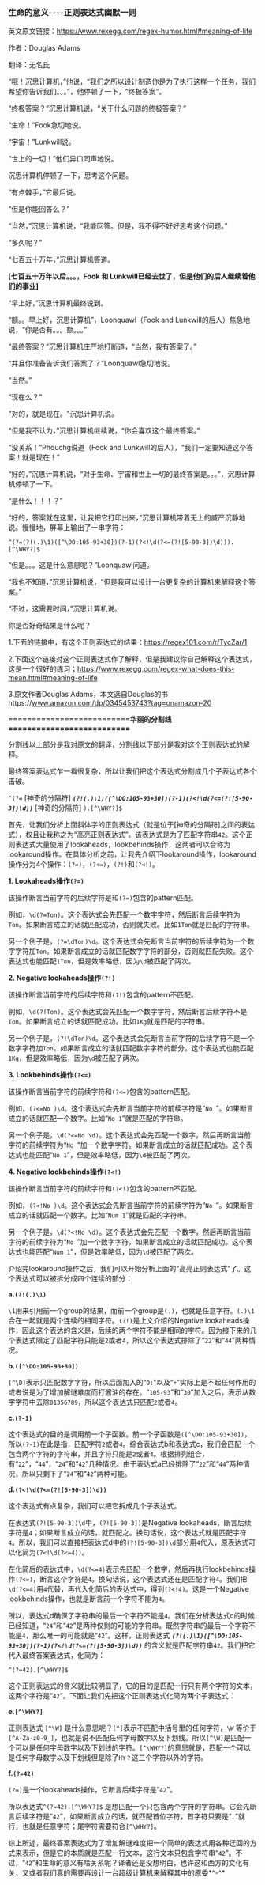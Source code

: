 ### 生命的意义----正则表达式幽默一则

英文原文链接：https://www.rexegg.com/regex-humor.html#meaning-of-life

作者：Douglas Adams

翻译：无名氏


“哦！沉思计算机，”他说，“我们之所以设计制造你是为了执行这样一个任务，我们希望你告诉我们。。。”，他停顿了一下，“终极答案”。

“终极答案？”沉思计算机说，“关于什么问题的终极答案？”

“生命！”Fook急切地说。

“宇宙！”Lunkwill说。

“世上的一切！”他们异口同声地说。

沉思计算机停顿了一下，思考这个问题。

“有点棘手，”它最后说。

“但是你能回答么？”

“当然，”沉思计算机说，“我能回答。但是，我不得不好好思考这个问题。”

“多久呢？”

“七百五十万年，”沉思计算机答道。

**[七百五十万年以后。。。，Fook 和 Lunkwill已经去世了，但是他们的后人继续着他们的事业]**

“早上好，”沉思计算机最终说到。

“额。。早上好，沉思计算机”，Loonquawl（Fook and Lunkwill的后人）焦急地说，“你是否有。。。额。。。”

“最终答案？”沉思计算机庄严地打断道，“当然，我有答案了。”

“并且你准备告诉我们答案了？”Loonquawl急切地说。

“当然。”

“现在么？”

"对的，就是现在。"沉思计算机说。

“但是我不认为，”沉思计算机继续说，“你会喜欢这个最终答案。”

“没关系！”Phouchg说道（Fook and Lunkwill的后人），“我们一定要知道这个答案！就是现在！”

“好的，”沉思计算机说，“对于生命、宇宙和世上一切的最终答案是。。。”，沉思计算机停顿了一下。

“是什么！！！？”

“好的，答案就在这里，让我把它打印出来，”沉思计算机带着无上的威严沉静地说。慢慢地，屏幕上输出了一串字符：

`^(?=(?!(.)\1)([^\DO:105-93+30])(?-1)(?<!\d(?<=(?![5-90-3])\d))).[^\WHY?]$`

“但是。。。这是什么意思呢？”Loonquawl问道。

“我也不知道，”沉思计算机说，“但是我可以设计一台更复杂的计算机来解释这个答案。”

“不过，这需要时间，”沉思计算机说。

你是否好奇结果是什么呢？

1.下面的链接中，有这个正则表达式的结果：https://regex101.com/r/TycZar/1

2.下面这个链接对这个正则表达式作了解释，但是我建议你自己解释这个表达式，这是一个很好的练习；https://www.rexegg.com/regex-what-does-this-mean.html#meaning-of-life

3.原文作者Douglas Adams，本文选自Douglas的书https://www.amazon.com/dp/0345453743?tag=onamazon-20

**==========================华丽的分割线==========================**

分割线以上部分是我对原文的翻译，分割线以下部分是我对这个正则表达式的解释。

最终答案表达式乍一看很复杂，所以让我们把这个表达式分割成几个子表达式各个击破。

`^(?=` [神奇的分隔符] _**`(?!(.)\1)([^\DO:105-93+30])(?-1)(?<!\d(?<=(?![5-90-3])\d))`**_ [神奇的分隔符] `).[^\WHY?]$`

首先，让我们分析上面斜体字的正则表达式（就是位于[神奇的分隔符]之间的表达式），权且让我称之为“高亮正则表达式”。该表达式是为了匹配字符串`42`。这个正则表达式大量使用了lookaheads，lookbehinds操作，这两者可以合称为lookaround操作。在具体分析之前，让我先介绍下lookaround操作，lookaround操作分为4个操作：`(?=)`，`(?<=)`，`(?!)`和`(?<!)`。

**1. Lookaheads操作`(?=)`**

该操作断言当前字符的后续字符是和`(?=)`包含的pattern匹配。

例如，`\d(?=Ton)`。这个表达式会先匹配一个数字字符，然后断言后续字符为`Ton`。如果断言成立的话就匹配成功，否则就失败。比如`1Ton`就是匹配的字符串。

另一个例子是，`(?=\dTon)\d`。这个表达式会先断言当前字符的后续字符为一个数字字符加`Ton`。如果断言成立的话就匹配数字字符的部分，否则就匹配失败。这个表达式也能匹配`1Ton`，但是效率略低，因为`\d`被匹配了两次。

**2. Negative lookaheads操作`(?!)`**

该操作断言当前字符的后续字符和`(?!)`包含的pattern不匹配。

例如，`\d(?!Ton)`。这个表达式会先匹配一个数字字符，然后断言后续字符不是`Ton`。如果断言成立的话就匹配成功。比如`1Kg`就是匹配的字符串。

另一个例子是，`(?!\dTon)\d`。这个表达式会先断言当前字符的后续字符不是一个数字字符加`Ton`。如果断言成立的话就匹配数字字符的部分。这个表达式也能匹配`1Kg`，但是效率略低，因为`\d`被匹配了两次。

**3. Lookbehinds操作`(?<=)`**

该操作断言当前字符的前续字符和`(?<=)`包含的pattern匹配。

例如，`(?<=No )\d`。这个表达式会先断言当前字符的前续字符是“`No `”。如果断言成立的话就匹配一个数字。比如“`No 1`”就是匹配的字符串。

另一个例子是，`\d(?<=No \d)`。这个表达式会先匹配一个数字，然后再断言当前字符的前续字符为“`No `”加一个数字字符。如果断言成立的话就匹配成功。这个表达式也能匹配“`No 1`”，但是效率略低，因为`\d`被匹配了两次。

**4. Negative lookbehinds操作`(?<!)`**

该操作断言当前字符的前续字符和`(?<!)`包含的pattern不匹配。

例如，`(?<!No )\d`。这个表达式会先断言当前字符的前续字符为“`No `”。如果断言成立的话就匹配一个数字。比如“`Num 1`”就是匹配的字符串。

另一个例子是，`\d(?<!No \d)`。这个表达式会先匹配一个数字，然后再断言当前字符的前续字符为“`No `”加一个数字字符。如果断言成立的话就匹配成功。这个表达式也能匹配“`Num 1`”，但是效率略低，因为`\d`被匹配了两次。

介绍完lookaround操作之后，我们可以开始分析上面的“高亮正则表达式”了。这个表达式可以被拆分成四个连续的部分：

**a.`(?!(.)\1)`**

`\1`用来引用前一个group的结果，而前一个group是`(.)`，也就是任意字符。`(.)\1`合在一起就是两个连续的相同字符。`(?!)`是上文介绍的Negative lookaheads操作，因此这个表达的含义是，后续的两个字符不能是相同的字符。因为接下来的几个表达式限定了匹配字符只能是`2`或者`4`，所以这个表达式排除了“`22`”和“`44`”两种情况。

**b.`([^\DO:105-93+30])`**

`[^\D]`表示只匹配数字字符，所以后面加入的“`O:`”以及“`+`”实际上是不起任何作用的或者说是为了增加解谜难度而打酱油的存在。“`105-93`”和“`30`”加入之后，表示从数字字符中去除`01356789`，所以这个表达式只匹配`2`或者`4`。

**c.`(?-1)`**

这个表达式的目的是调用前一个子函数。前一个子函数是`([^\DO:105-93+30])`，所以`(?-1)`在此是指，匹配字符`2`或者`4`。综合表达式b和表达式c，我们会匹配一个包含两个字符的字符串，并且字符只能是`2`或者`4`。根据排列组合，有“`22`”，“`44`”，“`24`”和“`42`”几种情况。由于表达式a已经排除了“`22`”和“`44`”两种情况，所以只剩下了“`24`”和“`42`”两种可能。

**d.`(?<!\d(?<=(?![5-90-3])\d))`**

这个表达式有点复杂，我们可以把它拆成几个子表达式。

在表达式`(?![5-90-3])\d`中，`(?![5-90-3])`是Negative lookaheads，断言后续字符是`4`；如果断言成立的话，就匹配之。换句话说，这个表达式就是匹配字符`4`。所以，我们可以直接把表达式d中的`(?![5-90-3])\d`部分用`4`代入，原表达式可以化简为`(?<!\d(?<=4))`。

在化简后的表达式中，`\d(?<=4)`表示先匹配一个数字，然后再执行lookbehinds操作`(?<=)`，断言这个字符是`4`。换句话说，这个表达式还在是匹配字符`4`。我们把`\d(?<=4)`用`4`代替，再代入化简后的表达式中，得到`(?<!4)`。这是一个Negative lookbehinds操作，也就是断言前一个字符不能为`4`。

所以，表达式d确保了字符串的最后一个字符不能是`4`。我们在分析表达式c的时候已经知道，“`24`”和“`42`”是两种仅剩的可能的字符串。既然字符串的最后一个字符不能是`4`，那么唯一的可能就是“`42`”。这样，正则表达式
**_`(?!(.)\1)([^\DO:105-93+30])(?-1)(?<!\d(?<=(?![5-90-3])\d))`_**
的含义就是匹配字符串`42`。我们把它代入最终答案表达式，化简为：

`^(?=42).[^\WHY?]$`

这个正则表达式的含义就比较明显了，它的目的是匹配一行只有两个字符的文本，这两个字符是“`42`”。下面让我们先把这个正则表达式化简为两个子表达式：

**e.`[^\WHY?]`**

正则表达式 `[^\W]` 是什么意思呢？`[^]`表示不匹配中括号里的任何字符，`\W` 等价于`[^A-Za-z0-9_]`，也就是说不匹配任何字母数字以及下划线。所以`[^\W]`是匹配一个可以是任何字母数字以及下划线的字符。`[^\WHY?]`的意思就是，匹配一个可以是任何字母数字以及下划线但是除了`HY？`这三个字符以外的字符。

**f.`(?=42)`**

`(?=)`是一个lookaheads操作，它断言后续字符是“`42`”。

所以表达式`^(?=42).[^\WHY?]$` 是想匹配一个只包含两个字符的字符串。它会先断言后续字符是“`42`”，如果断言成立的话，就匹配首位字符，首字符只要是“`.`”就行，也就是任意字符；尾字符需要符合`[^\WHY?]`。

综上所述，最终答案表达式为了增加解谜难度把一个简单的表达式用各种迂回的方式来表示，但是它的本质就是匹配一行文本，这行文本只包含字符串“`42`”。不过，“`42`”和生命的意义有啥关系呢？译者还是没想明白，也许这和西方的文化有关，又或者我们真的需要再设计一台超级计算机来解释其中的原委*^-^*
